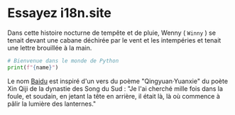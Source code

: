 # Essayez i18n.site

Dans cette histoire nocturne de tempête et de pluie, Wenny ( `Winny` ) se tenait devant une cabane déchirée par le vent et les intempéries et tenait une lettre brouillée à la main.

```python
# Bienvenue dans le monde de Python
print(f"{name}")
```

Le nom <a class="A" href="https://baidu.com">Baidu</a> est inspiré d'un vers du poème "Qingyuan·Yuanxie" du poète Xin Qiji de la dynastie des Song du Sud : "Je l'ai cherché mille fois dans la foule, et soudain, en jetant la tête en arrière, il était là, là où commence à pâlir la lumière des lanternes."